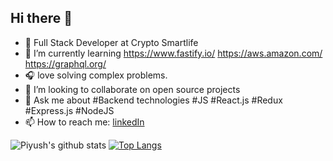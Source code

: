 
 <!-- **pr2897** is a ✨ _special_ ✨ repository because its `README.md` (this file) appears on your GitHub profile.-->

## Hi there 👋  



- 🔭 Full Stack Developer at Crypto Smartlife
- 🌱 I’m currently learning https://www.fastify.io/ https://aws.amazon.com/ https://graphql.org/
- 🎧 love solving complex problems.
- 👯 I’m looking to collaborate on open source projects
- 💬 Ask me about #Backend technologies #JS #React.js #Redux #Express.js #NodeJS
- 📫 How to reach me: [linkedIn](https://www.linkedin.com/in/piyushrajkhg/)



![Piyush's github stats](https://github-readme-stats.vercel.app/api?username=pr2897&theme=tokyonight&show_icons=true&include_all_commits=true)    [![Top Langs](https://github-readme-stats.vercel.app/api/top-langs/?username=pr2897&show_icons=true)](https://github.com/pr2897)



  
